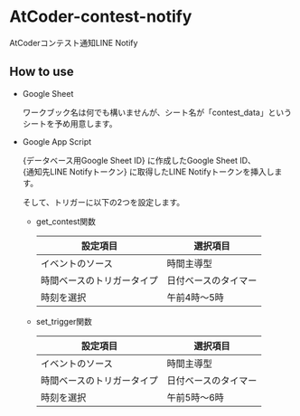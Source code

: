 # AtCoder-contest-notify

AtCoderコンテスト通知LINE Notify

## How to use

- Google Sheet

  ワークブック名は何でも構いませんが、シート名が「contest_data」というシートを予め用意します。

- Google App Script

  {データベース用Google Sheet ID} に作成したGoogle Sheet ID、<br>{通知先LINE Notifyトークン} に取得したLINE Notifyトークンを挿入します。

  そして、トリガーに以下の2つを設定します。

  - get_contest関数

    | 設定項目                   | 選択項目             | 
    | -------------------------- | -------------------- | 
    | イベントのソース           | 時間主導型           | 
    | 時間ベースのトリガータイプ | 日付ベースのタイマー | 
    | 時刻を選択                 | 午前4時～5時         | 

  - set_trigger関数
 
    | 設定項目                   | 選択項目             | 
    | -------------------------- | -------------------- | 
    | イベントのソース           | 時間主導型           | 
    | 時間ベースのトリガータイプ | 日付ベースのタイマー | 
    | 時刻を選択                 | 午前5時～6時         | 

